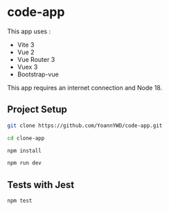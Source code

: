 # code-app

This app uses :
- Vite 3
- Vue 2
- Vue Router 3
- Vuex 3
- Bootstrap-vue 

This app requires an internet connection and Node 18.

## Project Setup

```sh
git clone https://github.com/YoannYWD/code-app.git
```
```sh
cd clone-app
```
```sh
npm install
```
```sh
npm run dev
```

## Tests with Jest
```sh
npm test
```
